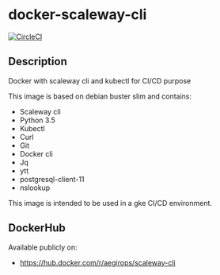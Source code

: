# docker-scaleway-cli

[![CircleCI](https://circleci.com/gh/aegirops/docker-scaleway-cli.svg?style=svg)](https://circleci.com/gh/aegirops/docker-scaleway-cli)

## Description

Docker with scaleway cli and kubectl for CI/CD purpose

This image is based on debian buster slim and contains:

- Scaleway cli
- Python 3.5
- Kubectl
- Curl
- Git
- Docker cli
- Jq
- ytt
- postgresql-client-11
- nslookup

This image is intended to be used in a gke CI/CD environment.

## DockerHub

Available publicly on:

- https://hub.docker.com/r/aegirops/scaleway-cli
